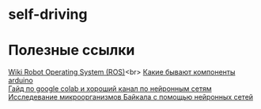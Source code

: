 # self-driving

# Полезные ссылки
[Wiki Robot Operating System (ROS)](https://ru.wikipedia.org/wiki/ROS_(операционная_система))<br>
[Какие бывают компоненты arduino](https://www.sparkfun.com/categories/31)<br>
[Гайд по google colab и хороший канал по нейронным сетям](https://youtu.be/GquJSJ4KU2E)<br>
[Исследевание микроорганизмов Байкала с помощью нейронных сетей](https://habr.com/ru/company/yandex/blog/689592/)<br>
